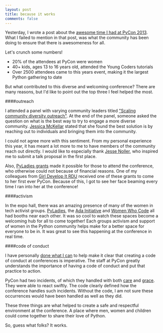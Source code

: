 ```yaml
---
layout: post
title: because it works
comments: false
---
```


Yesterday, I wrote a post about the [awesome time I had at PyCon 2013](/blog/2013/03/20/thoughts-after-attending-my-second-pycon/). What I failed to mention in that post, was what the community has been doing to ensure that there is awesomeness for all.

Let's crunch some numbers!

- 20% of the attendees at PyCon were women
- 40+ kids, ages 13 to 16 years old, attended the Young Coders tutorials
- Over 2500 attendees came to this years event, making it the largest Python gathering to date

But what contributed to this diverse and welcoming conference? There are many reasons, but I'd like to point out the top three I feel helped the most.

####outreach

I attended a panel with varying community leaders titled ["Scaling community diversity outreach"](https://us.pycon.org/2013/schedule/presentation/104/). At the end of the panel, someone asked the question on what is the best way to try to engage a more diverse community. [Jessica McKellar](http://web.mit.edu/jesstess/) stated that she found the best solution is by reaching out to individuals and bringing them into the community.

I could not agree more with this sentiment. From my personal experience this year, it has meant a lot more to me to have members of the community reach out directly. I would like to especially thank [Jesse Noller](http://jessenoller.com/), who inspired me to submit a talk proposal in the first place.

Also, [PyLadies grants](https://us.pycon.org/2013/assistance/) made it possible for those to attend the conference, who otherwise could not because of financial reasons. One of my colleagues from [Girl Develop It RDU](http://www.meetup.com/Girl-Develop-It-RDU/) received one of these grants to come to her first ever PyCon. Because of this, I got to see her face beaming every time I ran into her at the conference!

####activism

In the expo hall, there was an amazing presence of many of the women in tech activist groups. [PyLadies](http://www.pyladies.com/), the [Ada Initiative](http://adainitiative.org/) and [Women Who Code](http://www.meetup.com/Women-Who-Code-SF/) all had booths near each other. It was so cool to watch these spaces become a welcoming hub for all to come together! Each groups activism and support of women in the Python community helps make for a better space for everyone to be in. It was great to see this happening at the conference in real time.

####code of conduct

I have personally [done what I can](http://letsgetlouder.com/) to help make it clear that creating a code of conduct at conferences is imperative. The staff at PyCon greatly understands the importance of having a code of conduct and put that practice to action. 

PyCon had two incidents, of which they handled with both [care](http://pycon.blogspot.com/2013/03/pycons-response-to-inapropriate.html) and [grace](http://pycon.blogspot.com/2013/03/pycon-response-to-inappropriate.html). They were able to react swiftly. The code clearly defined how the conference handles such incidents. Without the code, I am not sure these occurrences would have been handled as well as they did. 

These three things are what helped to create a safe and respectful environment at the conference. A place where men, women and children could come together to share their love of Python.

So, guess what folks? It works.